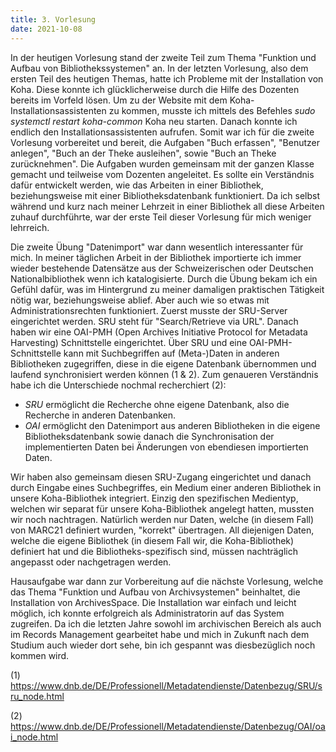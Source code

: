 ```yaml
---
title: 3. Vorlesung
date: 2021-10-08
---
```


In der heutigen Vorlesung stand der zweite Teil zum Thema "Funktion und Aufbau von Bibliothekssystemen" an. In der letzten Vorlesung, also dem ersten Teil des heutigen Themas, hatte ich Probleme mit der Installation von Koha. Diese konnte ich glücklicherweise durch die Hilfe des Dozenten bereits im Vorfeld lösen. Um zu der Website mit dem Koha-Installationsassistenten zu kommen, musste ich mittels des Befehles 
*sudo systemctl restart koha-common*
Koha neu starten. Danach konnte ich endlich den Installationsassistenten aufrufen. 
Somit war ich für die zweite Vorlesung vorbereitet und bereit, die Aufgaben "Buch erfassen", "Benutzer anlegen", "Buch an der Theke ausleihen", sowie "Buch an Theke zurücknehmen". Die Aufgaben wurden gemeinsam mit der ganzen Klasse gemacht und teilweise vom Dozenten angeleitet. Es sollte ein Verständnis dafür entwickelt werden, wie das Arbeiten in einer Bibliothek, beziehungsweise mit einer Bibliotheksdatenbank funktioniert. 
Da ich selbst während und kurz nach meiner Lehrzeit in einer Bibliothek all diese Arbeiten zuhauf durchführte, war der erste Teil dieser Vorlesung für mich weniger lehrreich. 

Die zweite Übung "Datenimport" war dann wesentlich interessanter für mich. In meiner täglichen Arbeit in der Bibliothek importierte ich immer wieder bestehende Datensätze aus der Schweizerischen oder Deutschen Nationalbibliothek wenn ich katalogisierte. Durch die Übung bekam ich ein Gefühl dafür, was im Hintergrund zu meiner damaligen praktischen Tätigkeit nötig war, beziehungsweise ablief. Aber auch wie so etwas mit Administrationsrechten funktioniert. 
Zuerst musste der SRU-Server eingerichtet werden. SRU steht für "Search/Retrieve via URL". Danach haben wir eine OAI-PMH (Open Archives Initiative Protocol for Metadata Harvesting) Schnittstelle eingerichtet. Über SRU und eine OAI-PMH-Schnittstelle kann mit Suchbegriffen auf (Meta-)Daten in anderen Bibliotheken zugegriffen, diese in die eigene Datenbank übernommen und laufend synchronisiert werden können (1 & 2). Zum genaueren Verständnis habe ich die Unterschiede nochmal recherchiert (2): 
- *SRU* ermöglicht die Recherche ohne eigene Datenbank, also die Recherche in anderen Datenbanken. 
- *OAI* ermöglicht den Datenimport aus anderen Bibliotheken in die eigene Bibliotheksdatenbank sowie danach die Synchronisation der implementierten Daten bei Änderungen von ebendiesen importierten Daten. 

Wir haben also gemeinsam diesen SRU-Zugang eingerichtet und danach durch Eingabe eines Suchbegriffes, ein Medium einer anderen Bibliothek in unsere Koha-Bibliothek integriert. Einzig den spezifischen Medientyp, welchen wir separat für unsere Koha-Bibliothek angelegt hatten, mussten wir noch nachtragen. Natürlich werden nur Daten, welche (in diesem Fall) von MARC21 definiert wurden, "korrekt" übertragen. All diejenigen Daten, welche die eigene Bibliothek (in diesem Fall wir, die Koha-Bibliothek) definiert hat und die Bibliotheks-spezifisch sind, müssen nachträglich angepasst oder nachgetragen werden. 

Hausaufgabe war dann zur Vorbereitung auf die nächste Vorlesung, welche das Thema "Funktion und Aufbau von Archivsystemen" beinhaltet, die Installation von ArchivesSpace. Die Installation war einfach und leicht möglich, ich konnte erfolgreich als Administratorin auf das System zugreifen. Da ich die letzten Jahre sowohl im archivischen Bereich als auch im Records Management gearbeitet habe und mich in Zukunft nach dem Studium auch wieder dort sehe, bin ich gespannt was diesbezüglich noch kommen wird. 


(1) https://www.dnb.de/DE/Professionell/Metadatendienste/Datenbezug/SRU/sru_node.html 

(2) https://www.dnb.de/DE/Professionell/Metadatendienste/Datenbezug/OAI/oai_node.html 


	

